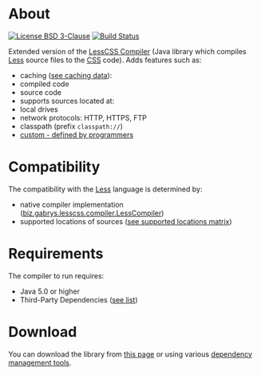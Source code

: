 # About
[![License BSD 3-Clause](https://img.shields.io/badge/license-BSD%203--Clause-blue.svg)](http://lesscss-extended-compiler.projects.gabrys.biz/license.txt)
[![Build Status](https://travis-ci.org/gabrysbiz/lesscss-extended-compiler.svg?branch=master)](https://travis-ci.org/gabrysbiz/lesscss-extended-compiler)

Extended version of the [LessCSS Compiler](http://lesscss-compiler.projects.gabrys.biz/)
(Java library which compiles [Less](http://lesscss.org/) source files to the [CSS](http://www.w3.org/Style/CSS/) code).
Adds features such as:
* caching ([see caching data](http://lesscss-extended-compiler.projects.gabrys.biz/2.1.0/caching-data.html)):
 * compiled code
 * source code
* supports sources located at:
 * local drives
 * network protocols: HTTP, HTTPS, FTP
 * classpath (prefix `classpath://`)
 * [custom - defined by programmers](http://lesscss-extended-compiler.projects.gabrys.biz/2.1.0/locations.html#custom)
 
# Compatibility
The compatibility with the [Less](http://lesscss.org/) language is determined by:
* native compiler implementation ([biz.gabrys.lesscss.compiler.LessCompiler](http://lesscss-compiler.projects.gabrys.biz/1.2.1/apidocs/index.html?biz/gabrys/lesscss/compiler/LessCompiler.html))
* supported locations of sources ([see supported locations matrix](http://lesscss-extended-compiler.projects.gabrys.biz/2.1.0/locations.html#matrix))

# Requirements
The compiler to run requires:
* Java 5.0 or higher
* Third-Party Dependencies ([see list](http://lesscss-extended-compiler.projects.gabrys.biz/2.1.0/dependencies.html))

# Download
You can download the library from [this page](http://lesscss-extended-compiler.projects.gabrys.biz/2.1.0/download.html)
or using various [dependency management tools](http://lesscss-extended-compiler.projects.gabrys.biz/2.1.0/dependency-info.html).
